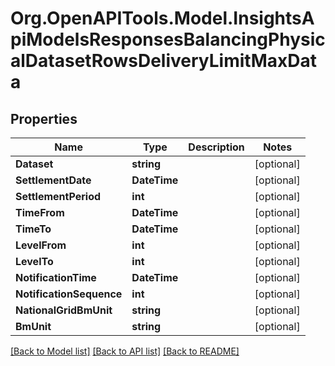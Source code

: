# Org.OpenAPITools.Model.InsightsApiModelsResponsesBalancingPhysicalDatasetRowsDeliveryLimitMaxData

## Properties

Name | Type | Description | Notes
------------ | ------------- | ------------- | -------------
**Dataset** | **string** |  | [optional] 
**SettlementDate** | **DateTime** |  | [optional] 
**SettlementPeriod** | **int** |  | [optional] 
**TimeFrom** | **DateTime** |  | [optional] 
**TimeTo** | **DateTime** |  | [optional] 
**LevelFrom** | **int** |  | [optional] 
**LevelTo** | **int** |  | [optional] 
**NotificationTime** | **DateTime** |  | [optional] 
**NotificationSequence** | **int** |  | [optional] 
**NationalGridBmUnit** | **string** |  | [optional] 
**BmUnit** | **string** |  | [optional] 

[[Back to Model list]](../README.md#documentation-for-models) [[Back to API list]](../README.md#documentation-for-api-endpoints) [[Back to README]](../README.md)

